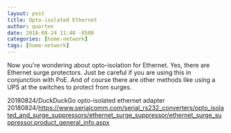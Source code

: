 ```yaml
---
layout: post
title: Opto-isolated Ethernet
author: quorten
date: 2018-08-24 11:40 -0500
categories: [home-network]
tags: [home-network]
---
```


Now you're wondering about opto-isolation for Ethernet.  Yes, there
are Ethernet surge protectors.  Just be careful if you are using this
in conjunction with PoE.  And of course there are other methods like
using a UPS at the switches to protect from surges.

20180824/DuckDuckGo opto-isolated ethernet adapter  
20180824/https://www.serialcomm.com/serial_rs232_converters/opto_isolated_and_surge_suppressors/ethernet_surge_suppressor/ethernet_surge_suppressor.product_general_info.aspx
